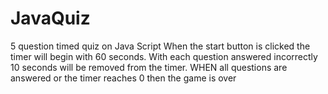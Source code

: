 # JavaQuiz
5 question timed quiz on Java Script
When the start button is clicked the timer will begin with 60 seconds.
With each question answered incorrectly 10 seconds will be removed from the timer.
WHEN all questions are answered or the timer reaches 0 then the game is over
